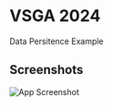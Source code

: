 
# VSGA 2024

Data Persitence Example



## Screenshots

![App Screenshot](https://raw.githubusercontent.com/yudiatmoko/vsga2024/08/08-list-view/screenshots/img.png)


